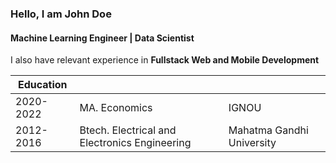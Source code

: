


### Hello, I am John Doe
#### Machine Learning Engineer | Data Scientist

I also have relevant experience in **Fullstack Web and Mobile Development**

| Education |||
|---|---|---|
|2020-2022| MA. Economics | IGNOU |
|2012-2016| Btech. Electrical and Electronics Engineering | Mahatma Gandhi University | 


<!--
**zyedmaheen/zyedmaheen** is a ✨ _special_ ✨ repository because its `README.md` (this file) appears on your GitHub profile.

Here are some ideas to get you started:

- 🔭 I’m currently working on ...
- 🌱 I’m currently learning ...
- 👯 I’m looking to collaborate on ...
- 🤔 I’m looking for help with ...
- 💬 Ask me about ...
- 📫 How to reach me: ...
- 😄 Pronouns: ...
- ⚡ Fun fact: ...
-->
